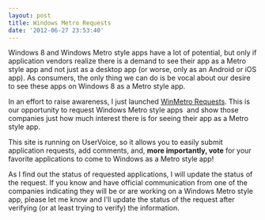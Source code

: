 ```yaml
---
layout: post
title: Windows Metro Requests
date: '2012-06-27 23:53:40'
---
```


Windows 8 and Windows Metro style apps have a lot of potential, but only if application vendors realize there is a demand to see their app as a Metro style app and not just as a desktop app (or worse, only as an Android or iOS app). As consumers, the only thing we can do is be vocal about our desire to see these apps on Windows 8 as a Metro style app.

In an effort to raise awareness, I just launched [WinMetro Requests](http://winmetrorequests.uservoice.com/). This is our opportunity to request Windows Metro style apps  and show those companies just how much interest there is for seeing their app as a Metro style app.

This site is running on UserVoice, so it allows you to easily submit application requests, add comments, and, **more importantly, vote** for your favorite applications to come to Windows as a Metro style app!

As I find out the status of requested applications, I will update the status of the request. If you know and have official communication from one of the companies indicating they will be or are working on a Windows Metro style app, please let me know and I'll update the status of the request after verifying (or at least trying to verify) the information.
